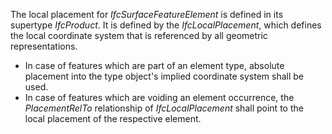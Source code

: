 The local placement for _IfcSurfaceFeatureElement_ is defined in its supertype _IfcProduct_. It is defined by the _IfcLocalPlacement_, which defines the local coordinate system that is referenced by all geometric representations.

* In case of features which are part of an element type, absolute placement into the type object's implied coordinate system shall be used.
* In case of features which are voiding an element occurrence, the _PlacementRelTo_ relationship of _IfcLocalPlacement_ shall point to the local placement of the respective element.